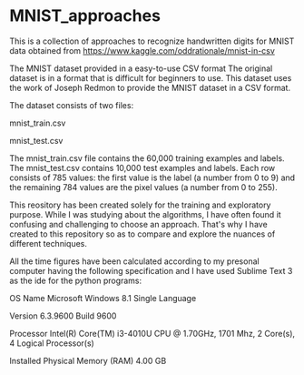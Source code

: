 # MNIST_approaches
This is a collection of approaches to recognize handwritten digits for MNIST data obtained from https://www.kaggle.com/oddrationale/mnist-in-csv

The MNIST dataset provided in a easy-to-use CSV format
The original dataset is in a format that is difficult for beginners to use. This dataset uses the work of Joseph Redmon to provide the MNIST dataset in a CSV format.

The dataset consists of two files:

mnist_train.csv

mnist_test.csv

The mnist_train.csv file contains the 60,000 training examples and labels. The mnist_test.csv contains 10,000 test examples and labels.
Each row consists of 785 values: the first value is the label (a number from 0 to 9) and the remaining 784 values are the pixel values (a number from 0 to 255).

This reository has been created solely for the training and exploratory purpose. While I was studying about the algorithms, I have often found it confusing and challenging to choose an approach. That's why I have created to this repository so as to compare and explore the nuances of different techniques.

All the time figures have been calculated according to my presonal computer having the following specification and I have used Sublime Text 3 as the ide for the python programs:

OS Name	Microsoft Windows 8.1 Single Language

Version	6.3.9600 Build 9600

Processor	Intel(R) Core(TM) i3-4010U CPU @ 1.70GHz, 1701 Mhz, 2 Core(s), 4 Logical Processor(s)

Installed Physical Memory (RAM)	4.00 GB
